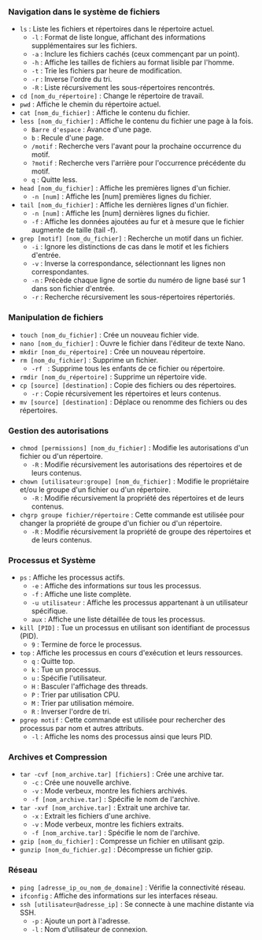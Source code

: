 ### Navigation dans le système de fichiers
- `ls` : Liste les fichiers et répertoires dans le répertoire actuel.
    - `-l` : Format de liste longue, affichant des informations supplémentaires sur les fichiers.
    - `-a` : Inclure les fichiers cachés (ceux commençant par un point).
    - `-h` : Affiche les tailles de fichiers au format lisible par l'homme.
    - `-t` : Trie les fichiers par heure de modification.
    - `-r` : Inverse l'ordre du tri.
    - `-R` : Liste récursivement les sous-répertoires rencontrés.
- `cd [nom_du_répertoire]` : Change le répertoire de travail.
- `pwd` : Affiche le chemin du répertoire actuel.
- `cat [nom_du_fichier]` : Affiche le contenu du fichier.
- `less [nom_du_fichier]` : Affiche le contenu du fichier une page à la fois.
    - `Barre d'espace` : Avance d'une page.
    - `b` : Recule d'une page.
    - `/motif` : Recherche vers l'avant pour la prochaine occurrence du motif.
    - `?motif` : Recherche vers l'arrière pour l'occurrence précédente du motif.
    - `q` : Quitte less.
- `head [nom_du_fichier]` : Affiche les premières lignes d'un fichier.
    - `-n [num]` : Affiche les [num] premières lignes du fichier.
- `tail [nom_du_fichier]` : Affiche les dernières lignes d'un fichier.
    - `-n [num]` : Affiche les [num] dernières lignes du fichier.
    - `-f` : Affiche les données ajoutées au fur et à mesure que le fichier augmente de taille (tail -f).
- `grep [motif] [nom_du_fichier]` : Recherche un motif dans un fichier.
    - `-i` : Ignore les distinctions de cas dans le motif et les fichiers d'entrée.
    - `-v` : Inverse la correspondance, sélectionnant les lignes non correspondantes.
    - `-n` : Précède chaque ligne de sortie du numéro de ligne basé sur 1 dans son fichier d'entrée.
    - `-r` : Recherche récursivement les sous-répertoires répertoriés.

### Manipulation de fichiers

- `touch [nom_du_fichier]` : Crée un nouveau fichier vide.
- `nano [nom_du_fichier]` : Ouvre le fichier dans l'éditeur de texte Nano.
- `mkdir [nom_du_répertoire]` : Crée un nouveau répertoire.
- `rm [nom_du_fichier]` : Supprime un fichier.
    - `-rf ` : Supprime tous les enfants de ce fichier ou répertoire.
- `rmdir [nom_du_répertoire]` : Supprime un répertoire vide.
- `cp [source] [destination]` : Copie des fichiers ou des répertoires.
    - `-r` : Copie récursivement les répertoires et leurs contenus.
- `mv [source] [destination]` : Déplace ou renomme des fichiers ou des répertoires.

### Gestion des autorisations

- `chmod [permissions] [nom_du_fichier]` : Modifie les autorisations d'un fichier ou d'un répertoire.
    - `-R` : Modifie récursivement les autorisations des répertoires et de leurs contenus.
- `chown [utilisateur:groupe] [nom_du_fichier]` : Modifie le propriétaire et/ou le groupe d'un fichier ou d'un répertoire.
    - `-R` : Modifie récursivement la propriété des répertoires et de leurs contenus.
- `chgrp groupe fichier/répertoire` : Cette commande est utilisée pour changer la propriété de groupe d'un fichier ou d'un répertoire.
    - `-R` : Modifie récursivement la propriété de groupe des répertoires et de leurs contenus.

### Processus et Système

- `ps` : Affiche les processus actifs.
    - `-e` : Affiche des informations sur tous les processus.
    - `-f` : Affiche une liste complète.
    - `-u utilisateur` : Affiche les processus appartenant à un utilisateur spécifique.
    - `aux` : Affiche une liste détaillée de tous les processus.
- `kill [PID]` : Tue un processus en utilisant son identifiant de processus (PID).
    - `9` : Termine de force le processus.
- `top` : Affiche les processus en cours d'exécution et leurs ressources.
    - `q` : Quitte top.
    - `k` : Tue un processus.
    - `u` : Spécifie l'utilisateur.
    - `H` : Basculer l'affichage des threads.
    - `P` : Trier par utilisation CPU.
    - `M` : Trier par utilisation mémoire.
    - `R` : Inverser l'ordre de tri.
- `pgrep motif` : Cette commande est utilisée pour rechercher des processus par nom et autres attributs.
    - `-l` : Affiche les noms des processus ainsi que leurs PID.

### Archives et Compression

- `tar -cvf [nom_archive.tar] [fichiers]` : Crée une archive tar.
    - `-c` : Crée une nouvelle archive.
    - `-v` : Mode verbeux, montre les fichiers archivés.
    - `-f [nom_archive.tar]` : Spécifie le nom de l'archive.
- `tar -xvf [nom_archive.tar]` : Extrait une archive tar.
    - `-x` : Extrait les fichiers d'une archive.
    - `-v` : Mode verbeux, montre les fichiers extraits.
    - `-f [nom_archive.tar]` : Spécifie le nom de l'archive.
- `gzip [nom_du_fichier]` : Compresse un fichier en utilisant gzip.
- `gunzip [nom_du_fichier.gz]` : Décompresse un fichier gzip.

### Réseau

- `ping [adresse_ip_ou_nom_de_domaine]` : Vérifie la connectivité réseau.
- `ifconfig` : Affiche des informations sur les interfaces réseau.
- `ssh [utilisateur@adresse_ip]` : Se connecte à une machine distante via SSH.
    - `-p` : Ajoute un port à l'adresse.
	- `-l` : Nom d'utilisateur de connexion.
